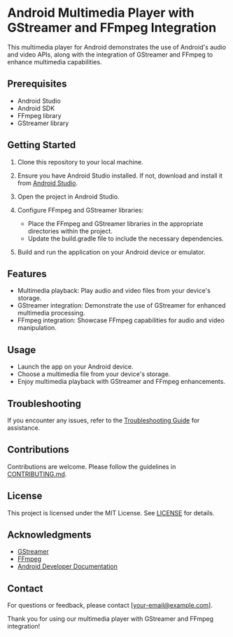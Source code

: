 # Android Multimedia Player with GStreamer and FFmpeg Integration

This multimedia player for Android demonstrates the use of Android's audio and video APIs, along with the integration of GStreamer and FFmpeg to enhance multimedia capabilities.

## Prerequisites

- Android Studio
- Android SDK
- FFmpeg library
- GStreamer library

## Getting Started

1. Clone this repository to your local machine.

2. Ensure you have Android Studio installed. If not, download and install it from [Android Studio](https://developer.android.com/studio).

3. Open the project in Android Studio.

4. Configure FFmpeg and GStreamer libraries:
   - Place the FFmpeg and GStreamer libraries in the appropriate directories within the project.
   - Update the build.gradle file to include the necessary dependencies.

5. Build and run the application on your Android device or emulator.

## Features

- Multimedia playback: Play audio and video files from your device's storage.
- GStreamer integration: Demonstrate the use of GStreamer for enhanced multimedia processing.
- FFmpeg integration: Showcase FFmpeg capabilities for audio and video manipulation.

## Usage

- Launch the app on your Android device.
- Choose a multimedia file from your device's storage.
- Enjoy multimedia playback with GStreamer and FFmpeg enhancements.

## Troubleshooting

If you encounter any issues, refer to the [Troubleshooting Guide](TROUBLESHOOTING.md) for assistance.

## Contributions

Contributions are welcome. Please follow the guidelines in [CONTRIBUTING.md](CONTRIBUTING.md).

## License

This project is licensed under the MIT License. See [LICENSE](LICENSE) for details.

## Acknowledgments

- [GStreamer](https://gstreamer.freedesktop.org/)
- [FFmpeg](https://www.ffmpeg.org/)
- [Android Developer Documentation](https://developer.android.com/)

## Contact

For questions or feedback, please contact [your-email@example.com].

Thank you for using our multimedia player with GStreamer and FFmpeg integration!
